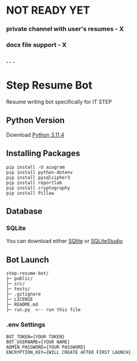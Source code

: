 # NOT READY YET
### private channel with user's resumes - X  
### docx file support - X
### . . .

# Step Resume Bot
Resume writing bot specifically for IT STEP

## Python Version
Download [Python 3.11.4](https://www.python.org/downloads/release/python-3114/)

## Installing Packages
```
pip install -U aiogram
pip install python-dotenv 
pip install pysqlcipher3
pip install reportlab
pip install cryptography
pip install Pillow
```

## Database
### SQLite
You can download either [SQlite](https://www.sqlite.org/download.html) or [SQLiteStudio](https://github.com/pawelsalawa/sqlitestudio/releases)

## Bot Launch
```
step-resume-bot/  
├─ public/  
├─ src/  
├─ tests/  
├─ .gitignore  
├─ LICENSE  
├─ README.md  
├─ run.py  <-- run this file
```
### .env Settings
```
BOT_TOKEN={YOUR TOKEN}
BOT_USERNAME={YOUR NAME}
ADMIN_PASSWORD={YOUR PASSWORD}
ENCRYPTION_KEY={WILL CREATE AFTER FIRST LAUNCH}
```

